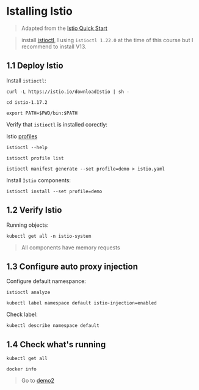 # Istalling Istio

> Adapted from the [Istio Quick Start](https://istio.io/latest/docs/setup/install/istioctl/)


> install [istioctl](https://istio.io/latest/docs/setup/getting-started/#download), I using `istioctl 1.22.0` at the time of this course but I recommend to install V13.

## 1.1 Deploy Istio

Install `istioctl`:

```
curl -L https://istio.io/downloadIstio | sh -

cd istio-1.17.2

export PATH=$PWD/bin:$PATH
```

Verify that `istioctl` is installed corectly:

Istio [profiles](https://istio.io/latest/docs/setup/additional-setup/config-profiles/)

```
istioctl --help

istioctl profile list

istioctl manifest generate --set profile=demo > istio.yaml
```

Install `Istio` components:
```
istioctl install --set profile=demo
```

## 1.2 Verify Istio

Running objects:

```
kubectl get all -n istio-system
```

> All components have memory requests

## 1.3 Configure auto proxy injection

Configure default namespance:

```
istioctl analyze

kubectl label namespace default istio-injection=enabled
```

Check label:

```
kubectl describe namespace default
```

## 1.4 Check what's running

```
kubectl get all

docker info
```

> Go to [demo2](../demo2/README.md)
